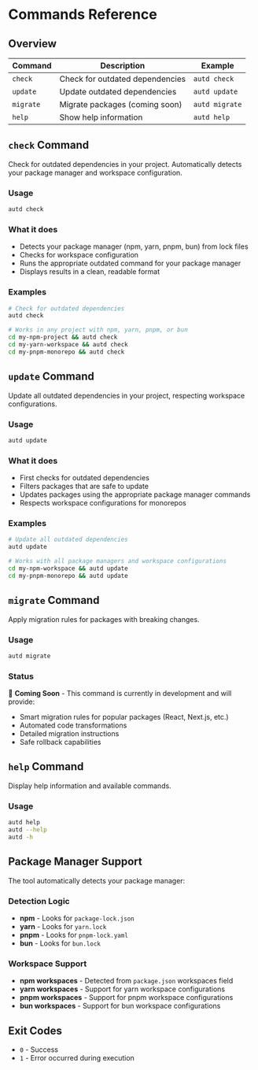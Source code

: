 # Commands Reference

## Overview

| Command   | Description                     | Example        |
| --------- | ------------------------------- | -------------- |
| `check`   | Check for outdated dependencies | `autd check`   |
| `update`  | Update outdated dependencies    | `autd update`  |
| `migrate` | Migrate packages (coming soon)  | `autd migrate` |
| `help`    | Show help information           | `autd help`    |

## `check` Command

Check for outdated dependencies in your project. Automatically detects your package manager and workspace configuration.

### Usage

```bash
autd check
```

### What it does

- Detects your package manager (npm, yarn, pnpm, bun) from lock files
- Checks for workspace configuration
- Runs the appropriate outdated command for your package manager
- Displays results in a clean, readable format

### Examples

```bash
# Check for outdated dependencies
autd check

# Works in any project with npm, yarn, pnpm, or bun
cd my-npm-project && autd check
cd my-yarn-workspace && autd check
cd my-pnpm-monorepo && autd check
```

## `update` Command

Update all outdated dependencies in your project, respecting workspace configurations.

### Usage

```bash
autd update
```

### What it does

- First checks for outdated dependencies
- Filters packages that are safe to update
- Updates packages using the appropriate package manager commands
- Respects workspace configurations for monorepos

### Examples

```bash
# Update all outdated dependencies
autd update

# Works with all package managers and workspace configurations
cd my-npm-workspace && autd update
cd my-pnpm-monorepo && autd update
```

## `migrate` Command

Apply migration rules for packages with breaking changes.

### Usage

```bash
autd migrate
```

### Status

🚧 **Coming Soon** - This command is currently in development and will provide:

- Smart migration rules for popular packages (React, Next.js, etc.)
- Automated code transformations
- Detailed migration instructions
- Safe rollback capabilities

## `help` Command

Display help information and available commands.

### Usage

```bash
autd help
autd --help
autd -h
```

## Package Manager Support

The tool automatically detects your package manager:

### Detection Logic

- **npm** - Looks for `package-lock.json`
- **yarn** - Looks for `yarn.lock`
- **pnpm** - Looks for `pnpm-lock.yaml`
- **bun** - Looks for `bun.lock`

### Workspace Support

- **npm workspaces** - Detected from `package.json` workspaces field
- **yarn workspaces** - Support for yarn workspace configurations
- **pnpm workspaces** - Support for pnpm workspace configurations
- **bun workspaces** - Support for bun workspace configurations

## Exit Codes

- `0` - Success
- `1` - Error occurred during execution
